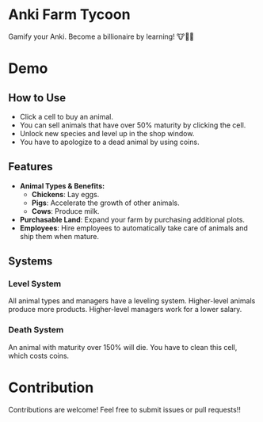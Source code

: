 # Anki Farm Tycoon
Gamify your Anki. Become a billionaire by learning! 🐮🐔🐷

# Demo

## How to Use
- Click a cell to buy an animal.
- You can sell animals that have over 50% maturity by clicking the cell.
- Unlock new species and level up in the shop window.
- You have to apologize to a dead animal by using coins.

## Features
- **Animal Types & Benefits:**
  - **Chickens**: Lay eggs.
  - **Pigs**: Accelerate the growth of other animals.
  - **Cows**: Produce milk.
- **Purchasable Land**: Expand your farm by purchasing additional plots.
- **Employees**: Hire employees to automatically take care of animals and ship them when mature.

## Systems
### Level System
All animal types and managers have a leveling system. Higher-level animals produce more products. Higher-level managers work for a lower salary.

### Death System
An animal with maturity over 150% will die. You have to clean this cell, which costs coins.

# Contribution
Contributions are welcome! Feel free to submit issues or pull requests!!

